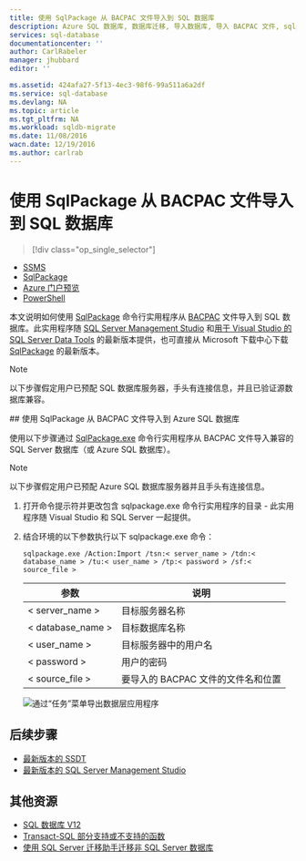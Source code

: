 ```yaml
---
title: 使用 SqlPackage 从 BACPAC 文件导入到 SQL 数据库
description: Azure SQL 数据库, 数据库迁移, 导入数据库, 导入 BACPAC 文件, sqlpackage
services: sql-database
documentationcenter: ''
author: CarlRabeler
manager: jhubbard
editor: ''

ms.assetid: 424afa27-5f13-4ec3-98f6-99a511a6a2df
ms.service: sql-database
ms.devlang: NA
ms.topic: article
ms.tgt_pltfrm: NA
ms.workload: sqldb-migrate
ms.date: 11/08/2016
wacn.date: 12/19/2016
ms.author: carlrab
---
```


# 使用 SqlPackage 从 BACPAC 文件导入到 SQL 数据库

> [!div class="op_single_selector"]
- [SSMS](./sql-database-cloud-migrate-compatible-import-bacpac-ssms.md)
- [SqlPackage](./sql-database-cloud-migrate-compatible-import-bacpac-sqlpackage.md)
- [Azure 门户预览](./sql-database-import.md)
- [PowerShell](./sql-database-import-powershell.md)

本文说明如何使用 [SqlPackage](https://msdn.microsoft.com/zh-cn/library/hh550080.aspx) 命令行实用程序从 [BACPAC](https://msdn.microsoft.com/zh-cn/library/ee210546.aspx#Anchor_4) 文件导入到 SQL 数据库。此实用程序随 [SQL Server Management Studio](https://msdn.microsoft.com/zh-cn/library/mt238290.aspx) 和[用于 Visual Studio 的 SQL Server Data Tools](https://msdn.microsoft.com/zh-cn/library/mt204009.aspx) 的最新版本提供，也可直接从 Microsoft 下载中心下载 [SqlPackage](https://www.microsoft.com/zh-cn/download/details.aspx?id=53876) 的最新版本。

> [!NOTE]
> 以下步骤假定用户已预配 SQL 数据库服务器，手头有连接信息，并且已验证源数据库兼容。

##<a name="import-from-a-bacpac-file-into-azure-sql-database-using-sqlpackage"></a> 使用 SqlPackage 从 BACPAC 文件导入到 Azure SQL 数据库

使用以下步骤通过 [SqlPackage.exe](https://msdn.microsoft.com/zh-cn/library/hh550080.aspx) 命令行实用程序从 BACPAC 文件导入兼容的 SQL Server 数据库（或 Azure SQL 数据库）。

> [!NOTE]
> 以下步骤假定用户已预配 Azure SQL 数据库服务器并且手头有连接信息。

1. 打开命令提示符并更改包含 sqlpackage.exe 命令行实用程序的目录 - 此实用程序随 Visual Studio 和 SQL Server 一起提供。
2. 结合环境的以下参数执行以下 sqlpackage.exe 命令：

    `sqlpackage.exe /Action:Import /tsn:< server_name > /tdn:< database_name > /tu:< user_name > /tp:< password > /sf:< source_file >`  

    | 参数 | 说明 |
    |---|---|
    | < server_name > | 目标服务器名称 |
    | < database_name > | 目标数据库名称 |
    | < user_name > | 目标服务器中的用户名 |
    | < password > | 用户的密码 |
    | < source_file > | 要导入的 BACPAC 文件的文件名和位置 |

    ![通过“任务”菜单导出数据层应用程序](./media/sql-database-cloud-migrate/TestForCompatibilityUsingSQLPackage01c.png)  

## 后续步骤
- [最新版本的 SSDT](https://msdn.microsoft.com/zh-cn/library/mt204009.aspx)
- [最新版本的 SQL Server Management Studio](https://msdn.microsoft.com/zh-cn/library/mt238290.aspx)

## 其他资源
- [SQL 数据库 V12](./sql-database-v12-whats-new.md)
- [Transact-SQL 部分支持或不支持的函数](./sql-database-transact-sql-information.md)
- [使用 SQL Server 迁移助手迁移非 SQL Server 数据库](http://blogs.msdn.com/b/ssma/)

<!---HONumber=Mooncake_1212_2016-->